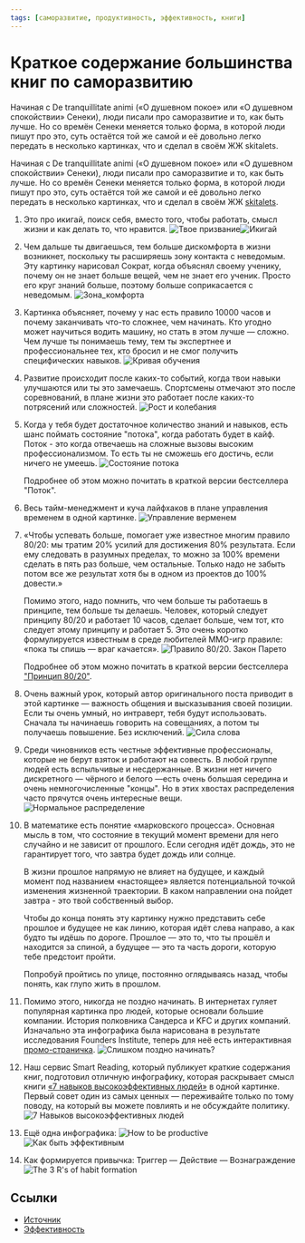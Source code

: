 ```yaml
---
tags: [саморазвитие, продуктивность, эффективность, книги]
---
```

# Краткое содержание большинства книг по саморазвитию

Начиная с De tranquillitate animi («О душевном покое» или «О душевном спокойствии» Сенеки), люди писали про саморазвитие и то, как быть лучше. Но со времён Сенеки меняется только форма, в которой люди пишут про это, суть остаётся той же самой и её довольно легко передать в несколько картинках, что и сделал в своём ЖЖ skitalets.

Начиная с De tranquillitate animi («О душевном покое» или «О душевном спокойствии» Сенеки), люди писали про саморазвитие и то, как быть лучше. Но со времён Сенеки меняется только форма, в которой люди пишут про это, суть остаётся той же самой и её довольно легко передать в несколько картинках, что и сделал в своём ЖЖ [skitalets](https://skitalets.livejournal.com/102286.html).

1. Это про икигай, поиск себя, вместо того, чтобы работать, смысл жизни и как делать то, что нравится. ![Твое призвание](../assets/Твое_призвание.png)![Икигай](../assets/Икигай.png)

2. Чем дальше ты двигаешься, тем больше дискомфорта в жизни возникнет, поскольку ты расширяешь зону контакта с неведомым. Эту картинку нарисовал Сократ, когда объяснял своему ученику, почему он не знает больше вещей, чем не знает его ученик. Просто его круг знаний больше, поэтому больше соприкасается с неведомым. ![Зона_комфорта](../assets/Зона_комфорта.png)

3. Картинка объясняет, почему у нас есть правило 10000 часов и почему заканчивать что-то сложнее, чем начинать. Кто угодно может научиться водить машину, но стать в этом лучше — сложно. Чем лучше ты понимаешь тему, тем ты экспертнее и профессиональнее тех, кто бросил и не смог получить специфических навыков. ![Кривая обучения](../assets/Кривая_обучения.png)

4. Развитие происходит после каких-то событий, когда твои навыки улучшаются или ты это замечаешь. Спортсмены отмечают это после соревнований, в плане жизни это работает после каких-то потрясений или сложностей. ![Рост и колебания](../assets/Рост_и_колебания.png)

5. Когда у тебя будет достаточное количество знаний и навыков, есть шанс поймать состояние "потока", когда работать будет в кайф. Поток - это когда отвечаешь на сложные вызовы высоким профессионализмом. То есть ты не сможешь его достичь, если ничего не умеешь. ![Состояние потока](../assets/Состояние_потока.png)

    Подробнее об этом можно почитать в краткой версии бестселлера "Поток".  
  
6. Весь тайм-менеджмент и куча лайфхаков в плане управления временем в одной картинке. ![Управление верменем](../assets/Управление_веременем.png)

7. «Чтобы успевать больше, помогает уже известное многим правило 80/20: мы тратим 20% усилий для достижения 80% результата. Если ему следовать в разумных пределах, то можно за 100% времени сделать в пять раз больше, чем остальные. Только надо не забыть потом все же результат хотя бы в одном из проектов до 100% довести.»

    Помимо этого, надо помнить, что чем больше ты работаешь в принципе, тем больше ты делаешь. Человек, который следует принципу 80/20 и работает 10 часов, сделает больше, чем тот, кто следует этому принципу и работает 5. Это очень коротко формулируется известным в среде любителей MMO-игр правиле: «пока ты спишь — враг качается». ![Правило 80/20. Закон Парето](../assets/Правило_80_на_20_Закон_Парето.png)
  
    Подробнее об этом можно почитать в краткой версии бестселлера ["Принцип 80/20"](https://smartreading.ru/summary/89).  
  
8. Очень важный урок, который автор оригинального поста приводит в этой картинке — важность общения и высказывания своей позиции. Если ты очень умный, но интраверт, тебя будут использовать. Сначала ты начинаешь говорить на совещаниях, а потом ты получаешь повышение. Без исключений. ![Сила слова](../assets/Сила_слова.png)

9. Среди чиновников есть честные эффективные профессионалы, которые не берут взяток и работают на совесть. В любой группе людей есть вспыльчивые и несдержанные. В жизни нет ничего дискретного — чёрного и белого —есть очень большая середина и очень немногочисленные "концы". Но в этих хвостах распределения часто прячутся очень интересные вещи. ![Нормальное распределение](../assets/Нормальное_распределение.png)

10. В математике есть понятие «марковского процесса». Основная мысль в том, что состояние в текущий момент времени для него случайно и не зависит от прошлого. Если сегодня идёт дождь, это не гарантирует того, что завтра будет дождь или солнце.

    В жизни прошлое напрямую не влияет на будущее, и каждый момент под названием «настоящее» является потенциальной точкой изменения жизненной траектории. В каком направлении она пойдет завтра - это твой собственный выбор.

    Чтобы до конца понять эту картинку нужно представить себе прошлое и будущее не как линию, которая идёт слева направо, а как будто ты идёшь по дороге. Прошлое — это то, что ты прошёл и находится за спиной, а будущее — это та часть дороги, которую тебе предстоит пройти.

    Попробуй пройтись по улице, постоянно оглядываясь назад, чтобы понять, как глупо жить в прошлом.

11. Помимо этого, никогда не поздно начинать. В интернетах гуляет популярная картинка про людей, которые основали большие компании. История полковника Сандерса и KFC и других компаний. Изначально эта инфографика была нарисована в результате исследования Founders Institute, теперь для неё есть интерактивная [промо-страничка](https://blog.adioma.com/too-late-to-start-life-crisis-infographic/). ![Слишком поздно начинать?](../assets/Слишком_поздно_начинать?.png)

12. Наш сервис Smart Reading, который публикует краткие содержания книг, подготовил отличную инфографику, которая раскрывает смысл книги [«7 навыков высокоэффективных людей»](https://smartreading.ru/summary/60) в одной картинке. Первый совет один из самых ценных — переживайте только по тому поводу, на который вы можете повлиять и не обсуждайте политику. ![7 Навыков высокоэффективных людей](../assets/7_Навыков_Высокоэффективных%20людей.png)

13. Ещё одна инфографика: ![How to be productive](../assets/How_to_be_productive.png)![Как быть эффективным](../assets/Как_быть_эффективным.jpg)

14. Как формируется привычка: Триггер — Действие — Вознаграждение ![The 3 R's of habit formation](../assets/The_3_R_Of_Habit_Formation.png)

## Ссылки

* [Источник](https://blog.smartreading.ru/975)
* [Эффективность](Эффективность.md)
